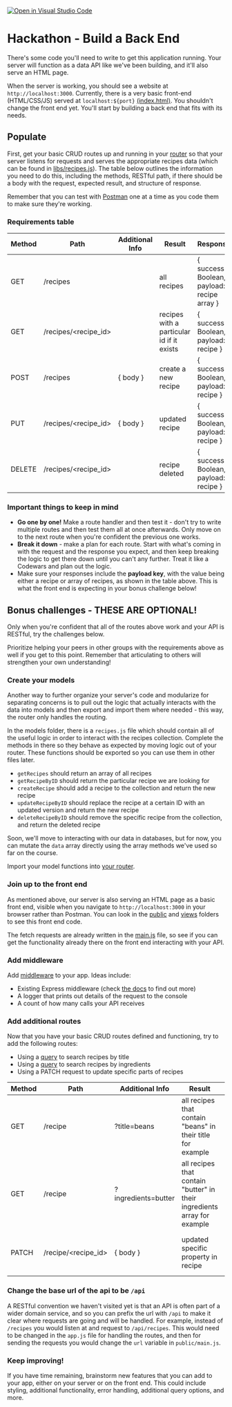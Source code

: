 [![Open in Visual Studio Code](https://classroom.github.com/assets/open-in-vscode-c66648af7eb3fe8bc4f294546bfd86ef473780cde1dea487d3c4ff354943c9ae.svg)](https://classroom.github.com/online_ide?assignment_repo_id=7889810&assignment_repo_type=AssignmentRepo)
# Hackathon - Build a Back End

There's some code you'll need to write to get this application running. Your server will function as a data API like we've been building, and it'll also serve an HTML page.

When the server is working, you should see a website at `http://localhost:3000`. Currently, there is a very basic front-end (HTML/CSS/JS) served at `localhost:${port}` [(index.html)](./views/index.html). You shouldn't change the front end yet. You'll start by building a back end that fits with its needs.

## Populate

First, get your basic CRUD routes up and running in your [router](router/recipes.js) so that your server listens for requests and serves the appropriate recipes data (which can be found in [libs/recipes.js](libs/recipes.js)). The table below outlines the information you need to do this, including the methods, RESTful path, if there should be a body with the request, expected result, and structure of response.

Remember that you can test with [Postman](https://learning.postman.com/docs/getting-started/sending-the-first-request/) one at a time as you code them to make sure they're working.

### Requirements table

| Method | Path                 | Additional Info | Result                                    | Response                                    |
| ------ | -------------------- | --------------- | ----------------------------------------- | ------------------------------------------- |
| GET    | /recipes             |                 | all recipes                               | { success: Boolean, payload: recipe array } |
| GET    | /recipes/<recipe_id> |                 | recipes with a particular id if it exists | { success: Boolean, payload: recipe }       |
| POST   | /recipes             | { body }        | create a new recipe                       | { success: Boolean, payload: recipe }       |
| PUT    | /recipes/<recipe_id> | { body }        | updated recipe                            | { success: Boolean, payload: recipe }       |
| DELETE | /recipes/<recipe_id> |                 | recipe deleted                            | { success: Boolean, payload: recipe }       |

### Important things to keep in mind

- **Go one by one!** Make a route handler and then test it - don't try to write multiple routes and then test them all at once afterwards. Only move on to the next route when you're confident the previous one works.
- **Break it down** - make a plan for each route. Start with what's coming in with the request and the response you expect, and then keep breaking the logic to get there down until you can't any further. Treat it like a Codewars and plan out the logic.
- Make sure your responses include the **payload key**, with the value being either a recipe or array of recipes, as shown in the table above. This is what the front end is expecting in your bonus challenge below!

## Bonus challenges - THESE ARE OPTIONAL!

Only when you're confident that all of the routes above work and your API is RESTful, try the challenges below.

Prioritize helping your peers in other groups with the requirements above as well if you get to this point. Remember that articulating to others will strengthen your own understanding!

### Create your models

Another way to further organize your server's code and modularize for separating concerns is to pull out the logic that actually interacts with the data into models and then export and import them where needed - this way, the router only handles the routing.

In the models folder, there is a `recipes.js` file which should contain all of the useful logic in order to interact with the recipes collection. Complete the methods in there so they behave as expected by moving logic out of your router. These functions should be exported so you can use them in other files later.

- `getRecipes` should return an array of all recipes
- `getRecipeByID` should return the particular recipe we are looking for
- `createRecipe` should add a recipe to the collection and return the new recipe
- `updateRecipeByID` should replace the recipe at a certain ID with an updated version and return the new recipe
- `deleteRecipeByID` should remove the specific recipe from the collection, and return the deleted recipe

Soon, we'll move to interacting with our data in databases, but for now, you can mutate the `data` array directly using the array methods we've used so far on the course.

Import your model functions into [your router](routes/recipes.js).

### Join up to the front end

As mentioned above, our server is also serving an HTML page as a basic front end, visible when you navigate to `http://localhost:3000` in your browser rather than Postman. You can look in the [public](./public/) and [views](./views) folders to see this front end code.

The fetch requests are already written in the [main.js](public/main.js) file, so see if you can get the functionality already there on the front end interacting with your API.

### Add middleware

Add [middleware](https://expressjs.com/en/guide/using-middleware.html) to your app. Ideas include:

- Existing Express middleware (check [the docs](https://expressjs.com/en/resources/middleware.html) to find out more)
- A logger that prints out details of the request to the console
- A count of how many calls your API receives

### Add additional routes

Now that you have your basic CRUD routes defined and functioning, try to add the following routes:

- Using a [query](https://masteringjs.io/tutorials/express/query-parameters) to search recipes by title
- Using a [query](https://masteringjs.io/tutorials/express/query-parameters) to search recipes by ingredients
- Using a PATCH request to update specific parts of recipes

| Method | Path                | Additional Info     | Result                                                                   | Response                                    |
| ------ | ------------------- | ------------------- | ------------------------------------------------------------------------ | ------------------------------------------- |
| GET    | /recipe             | ?title=beans        | all recipes that contain "beans" in their title for example              | { success: Boolean, payload: recipe array } |
| GET    | /recipe             | ?ingredients=butter | all recipes that contain "butter" in their ingredients array for example | { success: Boolean, payload: recipe array } |
| PATCH  | /recipe/<recipe_id> | { body }            | updated specific property in recipe                                      | { success: Boolean, payload: recipe }       |

### Change the base url of the api to be `/api`

A RESTful convention we haven't visited yet is that an API is often part of a wider domain service, and so you can prefix the url with `/api` to make it clear where requests are going and will be handled. For example, instead of `/recipes` you would listen at and request to `/api/recipes`. This would need to be changed in the `app.js` file for handling the routes, and then for sending the requests you would change the `url` variable in `public/main.js`.

### Keep improving!

If you have time remaining, brainstorm new features that you can add to your app, either on your server or on the front end. This could include styling, additional functionality, error handling, additional query options, and more.
